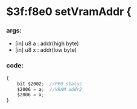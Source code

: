 ﻿
# $3f:f8e0 setVramAddr {


### args:
+	[in] u8 a : addr(high byte)
+	[in] u8 x : addr(low byte)

### code:
```js
{
	bit $2002;	//PPU status
	$2006 = a;	//VRAM addr2
	$2006 = x;
}
```



